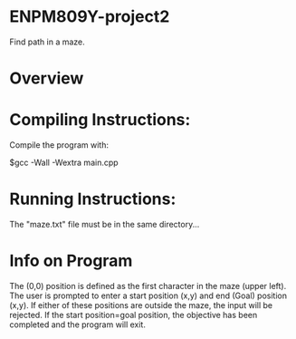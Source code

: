 # ENPM809Y-project2
Find path in a maze. 

# Overview

# Compiling Instructions:
Compile the program with:

$gcc -Wall -Wextra main.cpp


# Running Instructions:

The "maze.txt" file must be in the same directory...


# Info on Program

The (0,0) position is defined as the first character in the maze (upper left). The user is prompted to enter a start position (x,y) and end (Goal) position (x,y). If either of these positions are outside the maze, the input will be rejected. If the start position=goal position, the objective has been completed and the program will exit.  
